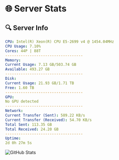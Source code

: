 # 🌐 Server Stats
## 🔍 Server Info
```yaml
CPU: Intel(R) Xeon(R) CPU E5-2699 v4 @ 1454.04MHz
CPU Usage: 7.10%
Cores: 44P | 88T
-----------------------------------
Memory:
Current Usage: 7.13 GB/503.74 GB
Available: 493.27 GB
-----------------------------------
Disk:
Current Usage: 21.93 GB/1.71 TB
Free: 1.60 TB
-----------------------------------
GPU:
No GPU detected
-----------------------------------
Network:
Current Transfer (Sent): 589.22 KB/s
Current Transfer (Received): 54.70 KB/s
Total Sent: 113.35 GB
Total Received: 24.20 GB
-----------------------------------
Uptime:
2d 0h 27m 5s
```
![GitHub Stats](https://img.shields.io/badge/Updated-2025-04-21_17:35:53-blue)